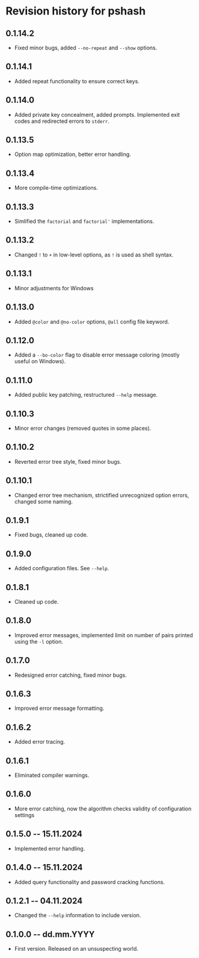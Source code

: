 # Revision history for pshash

## 0.1.14.2

* Fixed minor bugs, added `--no-repeat` and `--show` options.

## 0.1.14.1

* Added repeat functionality to ensure correct keys.

## 0.1.14.0

* Added private key concealment, added prompts. Implemented exit codes and redirected errors to `stderr`.

## 0.1.13.5

* Option map optimization, better error handling.

## 0.1.13.4

* More compile-time optimizations.

## 0.1.13.3

* Simlified the `factorial` and `factorial'` implementations.

## 0.1.13.2

* Changed `!` to `+` in low-level options, as `!` is used as shell syntax.

## 0.1.13.1

* Minor adjustments for Windows

## 0.1.13.0

* Added `@color` and `@no-color` options, `@all` config file keyword.

## 0.1.12.0

* Added a `--bo-color` flag to disable error message coloring (mostly useful on Windows).

## 0.1.11.0

* Added public key patching, restructured `--help` message.

## 0.1.10.3

* Minor error changes (removed quotes in some places).

## 0.1.10.2

* Reverted error tree style, fixed minor bugs.

## 0.1.10.1

* Changed error tree mechanism, strictified unrecognized option errors, changed some naming.

## 0.1.9.1

* Fixed bugs, cleaned up code.

## 0.1.9.0

* Added configuration files. See `--help`.

## 0.1.8.1

* Cleaned up code.

## 0.1.8.0

* Improved error messages, implemented limit on number of pairs printed using the `-l` option.

## 0.1.7.0

* Redesigned error catching, fixed minor bugs.

## 0.1.6.3

* Improved error message formatting.

## 0.1.6.2

* Added error tracing.

## 0.1.6.1

* Eliminated compiler warnings.

## 0.1.6.0

* More error catching, now the algorithm checks validity of configuration settings

## 0.1.5.0 -- 15.11.2024

* Implemented error handling.

## 0.1.4.0 -- 15.11.2024

* Added query functionality and password cracking functions.

## 0.1.2.1 -- 04.11.2024

* Changed the `--help` information to include version.

## 0.1.0.0 -- dd.mm.YYYY

* First version. Released on an unsuspecting world.
